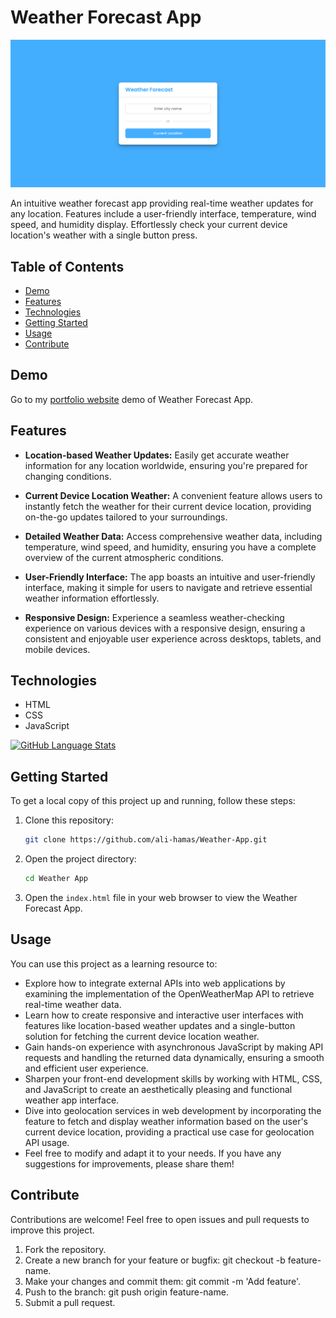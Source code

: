 # Weather Forecast App

![Weather Forecast](/Images/Weather-forcast.png)

An intuitive weather forecast app providing real-time weather updates for any location. Features include a user-friendly interface, temperature, wind speed, and humidity display. Effortlessly check your current device location's weather with a single button press.

## Table of Contents

- [Demo](#demo)
- [Features](#features)
- [Technologies](#technologies)
- [Getting Started](#getting-started)
- [Usage](#usage)
- [Contribute](#contribute)

## Demo

Go to my [portfolio website](http://alihamas.com/projects/weather_forecast/) demo of Weather Forecast App.

## Features

- **Location-based Weather Updates:** Easily get accurate weather information for any location worldwide, ensuring you're prepared for changing conditions.
- **Current Device Location Weather:** A convenient feature allows users to instantly fetch the weather for their current device location, providing on-the-go updates tailored to your surroundings.
- **Detailed Weather Data:** Access comprehensive weather data, including temperature, wind speed, and humidity, ensuring you have a complete overview of the current atmospheric conditions.

- **User-Friendly Interface:** The app boasts an intuitive and user-friendly interface, making it simple for users to navigate and retrieve essential weather information effortlessly.

- **Responsive Design:** Experience a seamless weather-checking experience on various devices with a responsive design, ensuring a consistent and enjoyable user experience across desktops, tablets, and mobile devices.

## Technologies

- HTML
- CSS
- JavaScript

[![GitHub Language Stats](https://github-readme-stats.vercel.app/api/top-langs/?username=ali-hamas&layout=compact)](https://github.com/ali-hamas/Weather-App.git)

## Getting Started

To get a local copy of this project up and running, follow these steps:

1. Clone this repository:

   ```bash
   git clone https://github.com/ali-hamas/Weather-App.git
   ```

2. Open the project directory:

   ```bash
   cd Weather App
   ```

3. Open the `index.html` file in your web browser to view the Weather Forecast App.

## Usage

You can use this project as a learning resource to:

- Explore how to integrate external APIs into web applications by examining the implementation of the OpenWeatherMap API to retrieve real-time weather data.
- Learn how to create responsive and interactive user interfaces with features like location-based weather updates and a single-button solution for fetching the current device location weather.
- Gain hands-on experience with asynchronous JavaScript by making API requests and handling the returned data dynamically, ensuring a smooth and efficient user experience.
- Sharpen your front-end development skills by working with HTML, CSS, and JavaScript to create an aesthetically pleasing and functional weather app interface.
- Dive into geolocation services in web development by incorporating the feature to fetch and display weather information based on the user's current device location, providing a practical use case for geolocation API usage.
- Feel free to modify and adapt it to your needs. If you have any suggestions for improvements, please share them!

## Contribute

Contributions are welcome! Feel free to open issues and pull requests to improve this project.

1. Fork the repository.
2. Create a new branch for your feature or bugfix: git checkout -b feature-name.
3. Make your changes and commit them: git commit -m 'Add feature'.
4. Push to the branch: git push origin feature-name.
5. Submit a pull request.
